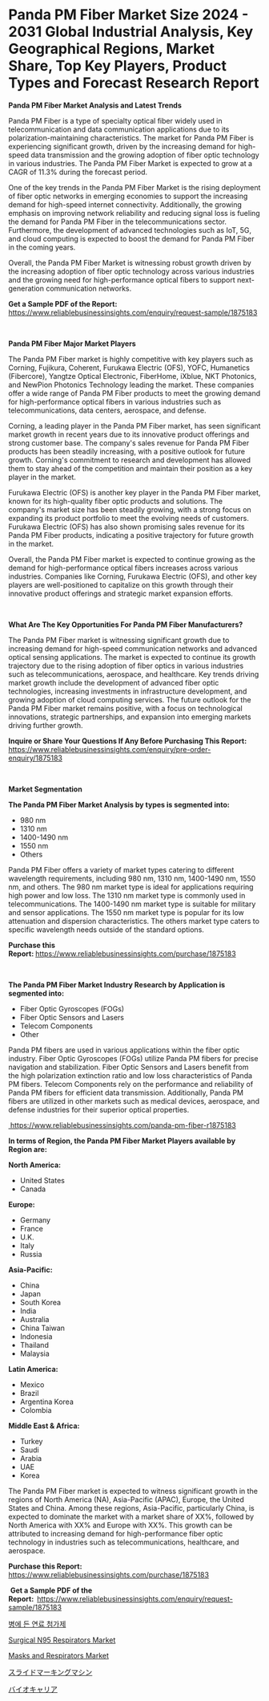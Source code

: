 <p><h1>Panda PM Fiber Market Size 2024 - 2031 Global Industrial Analysis, Key Geographical Regions, Market Share, Top Key Players, Product Types and Forecast Research Report</h1></p><p><strong>Panda PM Fiber Market Analysis and Latest Trends</strong></p>
<p><p>Panda PM Fiber is a type of specialty optical fiber widely used in telecommunication and data communication applications due to its polarization-maintaining characteristics. The market for Panda PM Fiber is experiencing significant growth, driven by the increasing demand for high-speed data transmission and the growing adoption of fiber optic technology in various industries. The Panda PM Fiber Market is expected to grow at a CAGR of 11.3% during the forecast period.</p><p>One of the key trends in the Panda PM Fiber Market is the rising deployment of fiber optic networks in emerging economies to support the increasing demand for high-speed internet connectivity. Additionally, the growing emphasis on improving network reliability and reducing signal loss is fueling the demand for Panda PM Fiber in the telecommunications sector. Furthermore, the development of advanced technologies such as IoT, 5G, and cloud computing is expected to boost the demand for Panda PM Fiber in the coming years.</p><p>Overall, the Panda PM Fiber Market is witnessing robust growth driven by the increasing adoption of fiber optic technology across various industries and the growing need for high-performance optical fibers to support next-generation communication networks.</p></p>
<p><strong>Get a Sample PDF of the Report:&nbsp;</strong> <a href="https://www.reliablebusinessinsights.com/enquiry/request-sample/1875183">https://www.reliablebusinessinsights.com/enquiry/request-sample/1875183</a></p>
<p>&nbsp;</p>
<p><strong>Panda PM Fiber Major Market Players</strong></p>
<p><p>The Panda PM Fiber market is highly competitive with key players such as Corning, Fujikura, Coherent, Furukawa Electric (OFS), YOFC, Humanetics (Fibercore), Yangtze Optical Electronic, FiberHome, iXblue, NKT Photonics, and NewPion Photonics Technology leading the market. These companies offer a wide range of Panda PM Fiber products to meet the growing demand for high-performance optical fibers in various industries such as telecommunications, data centers, aerospace, and defense.</p><p>Corning, a leading player in the Panda PM Fiber market, has seen significant market growth in recent years due to its innovative product offerings and strong customer base. The company's sales revenue for Panda PM Fiber products has been steadily increasing, with a positive outlook for future growth. Corning's commitment to research and development has allowed them to stay ahead of the competition and maintain their position as a key player in the market.</p><p>Furukawa Electric (OFS) is another key player in the Panda PM Fiber market, known for its high-quality fiber optic products and solutions. The company's market size has been steadily growing, with a strong focus on expanding its product portfolio to meet the evolving needs of customers. Furukawa Electric (OFS) has also shown promising sales revenue for its Panda PM Fiber products, indicating a positive trajectory for future growth in the market.</p><p>Overall, the Panda PM Fiber market is expected to continue growing as the demand for high-performance optical fibers increases across various industries. Companies like Corning, Furukawa Electric (OFS), and other key players are well-positioned to capitalize on this growth through their innovative product offerings and strategic market expansion efforts.</p></p>
<p>&nbsp;</p>
<p><strong>What Are The Key Opportunities For Panda PM Fiber Manufacturers?</strong></p>
<p><p>The Panda PM Fiber market is witnessing significant growth due to increasing demand for high-speed communication networks and advanced optical sensing applications. The market is expected to continue its growth trajectory due to the rising adoption of fiber optics in various industries such as telecommunications, aerospace, and healthcare. Key trends driving market growth include the development of advanced fiber optic technologies, increasing investments in infrastructure development, and growing adoption of cloud computing services. The future outlook for the Panda PM Fiber market remains positive, with a focus on technological innovations, strategic partnerships, and expansion into emerging markets driving further growth.</p></p>
<p><strong>Inquire or Share Your Questions If Any Before Purchasing This Report:</strong> <a href="https://www.reliablebusinessinsights.com/enquiry/pre-order-enquiry/1875183">https://www.reliablebusinessinsights.com/enquiry/pre-order-enquiry/1875183</a></p>
<p>&nbsp;</p>
<p><strong>Market Segmentation</strong></p>
<p><strong>The Panda PM Fiber Market Analysis by types is segmented into:</strong></p>
<p><ul><li>980 nm</li><li>1310 nm</li><li>1400-1490 nm</li><li>1550 nm</li><li>Others</li></ul></p>
<p><p>Panda PM Fiber offers a variety of market types catering to different wavelength requirements, including 980 nm, 1310 nm, 1400-1490 nm, 1550 nm, and others. The 980 nm market type is ideal for applications requiring high power and low loss. The 1310 nm market type is commonly used in telecommunications. The 1400-1490 nm market type is suitable for military and sensor applications. The 1550 nm market type is popular for its low attenuation and dispersion characteristics. The others market type caters to specific wavelength needs outside of the standard options.</p></p>
<p><strong>Purchase this Report:&nbsp;</strong><a href="https://www.reliablebusinessinsights.com/purchase/1875183">https://www.reliablebusinessinsights.com/purchase/1875183</a></p>
<p>&nbsp;</p>
<p><strong>The Panda PM Fiber Market Industry Research by Application is segmented into:</strong></p>
<p><ul><li>Fiber Optic Gyroscopes (FOGs)</li><li>Fiber Optic Sensors and Lasers</li><li>Telecom Components</li><li>Other</li></ul></p>
<p><p>Panda PM fibers are used in various applications within the fiber optic industry. Fiber Optic Gyroscopes (FOGs) utilize Panda PM fibers for precise navigation and stabilization. Fiber Optic Sensors and Lasers benefit from the high polarization extinction ratio and low loss characteristics of Panda PM fibers. Telecom Components rely on the performance and reliability of Panda PM fibers for efficient data transmission. Additionally, Panda PM fibers are utilized in other markets such as medical devices, aerospace, and defense industries for their superior optical properties.</p></p>
<p><a href="https://www.reliablebusinessinsights.com/panda-pm-fiber-r1875183">&nbsp;https://www.reliablebusinessinsights.com/panda-pm-fiber-r1875183</a></p>
<p><strong>In terms of Region, the Panda PM Fiber Market Players available by Region are:</strong></p>
<p>
    <p> <strong> North America: </strong>
        <ul>
            <li>United States</li>
            <li>Canada</li>
        </ul>
        </p> 
    <p> <strong> Europe: </strong>
        <ul>
            <li>Germany</li>
            <li>France</li>
            <li>U.K.</li>
            <li>Italy</li>
            <li>Russia</li>
        </ul>
        </p> 
    <p> <strong> Asia-Pacific: </strong>
        <ul>
            <li>China</li>
            <li>Japan</li>
            <li>South Korea</li>
            <li>India</li>
            <li>Australia</li>
            <li>China Taiwan</li>
            <li>Indonesia</li>
            <li>Thailand</li>
            <li>Malaysia</li>
        </ul>
        </p> 
    <p> <strong> Latin America: </strong>
        <ul>
            <li>Mexico</li>
            <li>Brazil</li>
            <li>Argentina Korea</li>
            <li>Colombia</li>
        </ul>
        </p> 
    <p> <strong> Middle East & Africa: </strong>
        <ul>
            <li>Turkey</li>
            <li>Saudi</li>
            <li>Arabia</li>
            <li>UAE</li>
            <li>Korea</li>
        </ul>
    </p>
    </p>
<p><p>The Panda PM Fiber market is expected to witness significant growth in the regions of North America (NA), Asia-Pacific (APAC), Europe, the United States and China. Among these regions, Asia-Pacific, particularly China, is expected to dominate the market with a market share of XX%, followed by North America with XX% and Europe with XX%. This growth can be attributed to increasing demand for high-performance fiber optic technology in industries such as telecommunications, healthcare, and aerospace.</p></p>
<p><strong>Purchase this Report: </strong><a href="https://www.reliablebusinessinsights.com/purchase/1875183">https://www.reliablebusinessinsights.com/purchase/1875183</a></p>
<p>&nbsp;<strong>Get a Sample PDF of the Report:&nbsp;&nbsp;</strong><a href="https://www.reliablebusinessinsights.com/enquiry/request-sample/1875183">https://www.reliablebusinessinsights.com/enquiry/request-sample/1875183</a></p>
<p><strong></strong></p>
<p><p><a href="https://github.com/kvbohdfy111/Market-Research-Report-List-1/blob/main/8787238155594.md">병에 든 연료 첨가제</a></p><p><a href="https://github.com/castoriffic/Market-Research-Report-List-5/blob/main/surgical-n95-respirators-market.md">Surgical N95 Respirators Market</a></p><p><a href="https://github.com/setiawananhar13/Market-Research-Report-List-1/blob/main/masks-and-respirators-market.md">Masks and Respirators Market</a></p><p><a href="https://github.com/Andrewones2023/Market-Research-Report-List-1/blob/main/3317285146674.md">スライドマーキングマシン</a></p><p><a href="https://github.com/ChloeConn27/Market-Research-Report-List-1/blob/main/8790696146675.md">バイオキャリア</a></p></p>